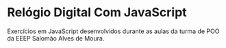 # Relógio Digital Com JavaScript
Exercícios em JavaScript desenvolvidos durante as aulas da turma de POO da EEEP Salomão Alves de Moura.
